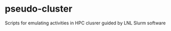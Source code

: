pseudo-cluster
==============

Scripts for emulating activities in HPC clusrer guided by LNL Slurm software

